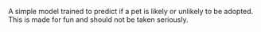 A simple model trained to predict if a pet is likely or unlikely to be adopted. This is made for fun and should not be taken seriously.
